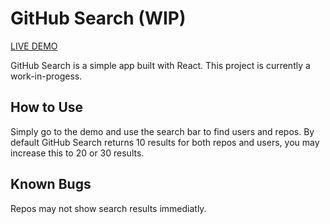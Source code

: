 # GitHub Search (WIP)

[LIVE DEMO](https://azinasili.github.io/githubsearch)

GitHub Search is a simple app built with React. This project is currently a work-in-progess.

## How to Use
Simply go to the demo and use the search bar to find users and repos. By default GitHub Search returns 10 results for both repos and users, you may increase this to 20 or 30 results.

## Known Bugs
Repos may not show search results immediatly.
